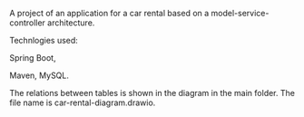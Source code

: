 A project of an application for a car rental based on a model-service-controller architecture.

Technlogies used:

Spring Boot,

Maven,
MySQL.


The relations between tables is shown in the diagram in the main folder. The file name is car-rental-diagram.drawio.
